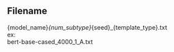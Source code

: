 ## Filename

{model_name}_{num_subtype}_{seed}_{template_type}.txt  
ex:  
bert-base-cased_4000_1_A.txt  


